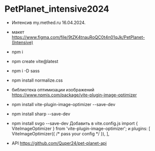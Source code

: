 # PetPlanet_intensive2024

- Интенсив my.methed.ru 16.04.2024.
- макет https://www.figma.com/file/9tZK4tnauRoQC0t4n01qJk/PetPlanet-(Intensive)
- npm i
- npm create vite@latest
- npm i -D sass
- npm install normalize.css

- библиотека оптимизации изображений https://www.npmjs.com/package/vite-plugin-image-optimizer
- npm install vite-plugin-image-optimizer --save-dev
- npm install sharp --save-dev
- npm install svgo --save-dev
  Добавить в vite.config.js import { ViteImageOptimizer } from 'vite-plugin-image-optimizer';
  и plugins: [
  ViteImageOptimizer({
  /* pass your config */
  }),
  ],

- API https://github.com/Quper24/pet-planet-api
